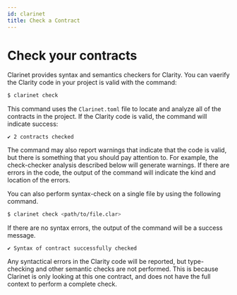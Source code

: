 ```yaml
---
id: clarinet
title: Check a Contract
---
```


# Check your contracts

Clarinet provides syntax and semantics checkers for Clarity. You can vaerify the Clarity code in your project is valid with the command:

```bash
$ clarinet check
```

This command uses the `Clarinet.toml` file to locate and analyze all of the contracts in the project.
If the Clarity code is valid, the command will indicate success:

```
✔ 2 contracts checked
```

The command may also report warnings that indicate that the code is valid, but there is something that you should pay attention to.
For example, the check-checker analysis described below will generate warnings. If there are errors in the code,
the output of the command will indicate the kind and location of the errors.

You can also perform syntax-check on a single file by using the following command.

```bash
$ clarinet check <path/to/file.clar>
```

If there are no syntax errors, the output of the command will be a success message.

```
✔ Syntax of contract successfully checked
```

Any syntactical errors in the Clarity code will be reported, but type-checking and other semantic checks are not performed.
This is because Clarinet is only looking at this one contract, and does not have the full context to perform a complete check.
